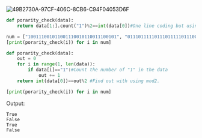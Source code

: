 ![49B2730A-97CF-406C-8CB6-C94F04053D6F](https://github.com/yutaro741/G12_quiz/assets/111973553/48ba8289-ef5b-4c46-a9ef-20ce17969a82)

```.py
def porarity_check(data):
    return data[1:].count("1")%2==int(data[0])#One line coding but using count.

num = ["100111001011001110010110011100101", "011101111101110111110111001111"]
[print(porarity_check(i)) for i in num]

def porarity_check(data):
    out = 0
    for i in range(1, len(data)):
        if data[i]=="1":#Count the number of "1" in the data
            out += 1
    return int(data[0])==out%2 #Find out with using mod2.

[print(porarity_check(i)) for i in num]
```

Output:
```
True
False
True
False
```
